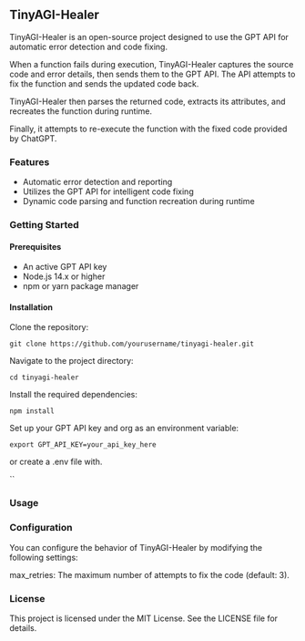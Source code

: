 
## TinyAGI-Healer

TinyAGI-Healer is an open-source project designed to use the GPT API for automatic error detection and code fixing. 

When a function fails during execution, TinyAGI-Healer captures the source code and error details, then sends them to the GPT API. The API attempts to fix the function and sends the updated code back. 

TinyAGI-Healer then parses the returned code, extracts its attributes, and recreates the function during runtime. 

Finally, it attempts to re-execute the function with the fixed code provided by ChatGPT.

### Features
* Automatic error detection and reporting
* Utilizes the GPT API for intelligent code fixing
* Dynamic code parsing and function recreation during runtime

### Getting Started

#### Prerequisites
* An active GPT API key
* Node.js 14.x or higher
* npm or yarn package manager

#### Installation
Clone the repository:

``
git clone https://github.com/yourusername/tinyagi-healer.git
``

Navigate to the project directory:

``
cd tinyagi-healer
``

Install the required dependencies:

``
npm install
``

Set up your GPT API key and org as an environment variable:

``
export GPT_API_KEY=your_api_key_here
``

or create a .env file with.

``

### Usage


### Configuration
You can configure the behavior of TinyAGI-Healer by modifying the following settings:

max_retries: The maximum number of attempts to fix the code (default: 3).


### License
This project is licensed under the MIT License. See the LICENSE file for details.
